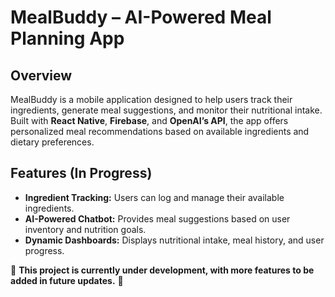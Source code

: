 # MealBuddy – AI-Powered Meal Planning App

## Overview
MealBuddy is a mobile application designed to help users track their ingredients, generate meal suggestions, and monitor their nutritional intake. Built with **React Native**, **Firebase**, and **OpenAI’s API**, the app offers personalized meal recommendations based on available ingredients and dietary preferences.

## Features (In Progress)
- **Ingredient Tracking:** Users can log and manage their available ingredients.
- **AI-Powered Chatbot:** Provides meal suggestions based on user inventory and nutrition goals.
- **Dynamic Dashboards:** Displays nutritional intake, meal history, and user progress.



🚧 **This project is currently under development, with more features to be added in future updates.** 🚧